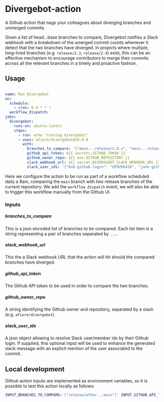 # Divergebot-action

A Github action that nags your colleagues about diverging branches and unmerged commits.

Given a list of head...base branches to compare, Divergebot notifies a Slack webhook with a breakdown
of the umerged commit counts whenever it detect that the two branches have diverged. 
In projects where multiple, long-lived branches (e.g. `release/2.3`, `release/2.4`) exist, this can be 
an effective mechanism to encourage contributors to merge their commits across all the relevant branches
in a timely and proactive fashion.

## Usage

```yaml

name: Run Divergebot
on:
  schedule:
    - cron: 0 8 * * *
  workflow_dispatch:
jobs:
  divergebot:
    runs-on: ubuntu-latest
    steps:
      - run: echo "running divergebot"
      - uses: afiore/divergebot@v0.9.0
        with:
          branches_to_compare: '["main...release/2.0.x", "main...release/3.0.x"]'
          github_api_token: ${{ secrets.GITHUB_TOKEN }}
          github_owner_repo: ${{ env.GITHUB_REPOSITORY }}
          slack_webhook_url: ${{ secret.DIVERGEBOT_SLACK_WEBHOOK_URL }}
          slack_user_ids: '{"bob-github-login": "UP9ZKK410", "jane-github-login": "UB1ZGG221", ...}'
```

Here we configure the action to be run as part of a workflow scheduled daily a 8am, comparing the `main` branch with two release branches of the current repository.
We add the `workflow_dispatch` event, we will also be able to trigger this workflow manually from the Github UI.
### Inputs

##### branches_to_compare

This is a json encoded list of branches to be compared. Each list item is a string representing a pair of branches separated by `...`.

##### slack_webhook_url

This the a Slack webhook URL that the action will hit should the compared branches 
have diverged.

##### github_api_token

The Github API token to be used in order to compare the two branches.

##### github_owner_repo

A string identifying the Github owner and repository, separated by a slash (e.g. `afiore/divergebot`).

##### slack_user_ids

A json object allowing to resolve Slack user/member ids by their Github login. If supplied, this optional input will be used to enhance the generated slack message
with an explicit mention of the user associated to the commit. 

## Local development

Github action inputs are implemented as environment variables, so it is possible to test this action locally as follows:

```bash
INPUT_BRANCHES_TO_COMPARE='["release/other...main"]' INPUT_GITHUB_API_TOKEN=$MY_TOKEN INPUT_SLACK_WEBHOOK_URL=$MY_WEBHOOK_URL INPUT_GITHUB_OWNER_REPO=owner/repo node index.js
```
